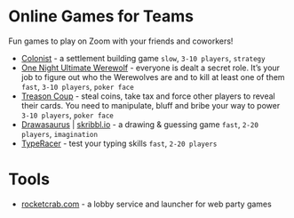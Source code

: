 # Online Games for Teams
Fun games to play on Zoom with your friends and coworkers!
- [Colonist](https://colonist.io) - a settlement building game `slow`, `3-10 players`, `strategy`
- [One Night Ultimate Werewolf](https://netgames.io/games/onu-werewolf/) - everyone is dealt a secret role. It’s your job to figure out who the Werewolves are and to kill at least one of them `fast`, `3-10 players`, `poker face`
- [Treason Coup](https://coup.thebrown.net) - steal coins, take tax and force other players to reveal their cards. You need to manipulate, bluff and bribe your way to power `3-10 players`, `poker face`
- [Drawasaurus](https://www.drawasaurus.org) | [skribbl.io](https://skribbl.io) - a drawing & guessing game `fast`, `2-20 players`, `imagination`
- [TypeRacer](https://play.typeracer.com) - test your typing skills `fast`, `2-20 players`

# Tools
- [rocketcrab.com](https://rocketcrab.com) - a lobby service and launcher for web party games
